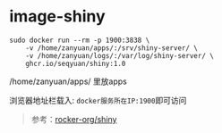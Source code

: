 # image-shiny

```
sudo docker run --rm -p 1900:3838 \
    -v /home/zanyuan/apps/:/srv/shiny-server/ \
    -v /home/zanyuan/logs/:/var/log/shiny-server/ \
    ghcr.io/seqyuan/shiny:1.0 
```

/home/zanyuan/apps/ 里放apps

浏览器地址栏载入: `docker服务所在IP:1900`即可访问

> 参考：[rocker-org/shiny](https://github.com/rocker-org/shiny)

